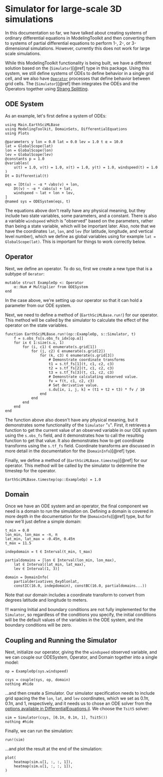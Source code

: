 # Simulator for large-scale 3D simulations

In this documentation so far, we have talked about creating systems of ordinary differential equations in ModelingToolkit and then converting them to systems of partial differential equations to perform 1-, 2-, or 3-dimensional simulations.
However, currently this does not work for large scale simulations.

While this ModelingToolkit functionality is being built, we have a different solution based on the (`Simulator`)[@ref] type in this package.
Using this system, we still define systems of ODEs to define behavior in a single grid cell, and we also have [`Operator`](@ref) processes that define behavior between grid cells.
The (`Simulator`)[@ref] then integrates the ODEs and the Operators together using [Strang Splitting](https://en.wikipedia.org/wiki/Strang_splitting).

## ODE System

As an example, let's first define a system of ODEs:

```@example sim
using Main.EarthSciMLBase
using ModelingToolkit, DomainSets, DifferentialEquations
using Plots

@parameters y lon = 0.0 lat = 0.0 lev = 1.0 t α = 10.0
lat = GlobalScope(lat)
lon = GlobalScope(lon)
lev = GlobalScope(lev)
@constants p = 1.0
@variables(
    u(t) = 1.0, v(t) = 1.0, x(t) = 1.0, y(t) = 1.0, windspeed(t) = 1.0
)
Dt = Differential(t)

eqs = [Dt(u) ~ -α * √abs(v) + lon,
    Dt(v) ~ -α * √abs(u) + lat,
    windspeed ~ lat + lon + lev,
]
@named sys = ODESystem(eqs, t)
```

The equations above don't really have any physical meaning, but they include two state variables, some parameters, and a constant. 
There is also a variable `windspeed` which is "observed" based on the parameters, rather than being a state variable, which will be important later.
Also, note that we have the coordinates `lat`, `lon`, and `lev` (for latitude, longitude, and vertical level number), which we define as global variables using for example `lat = GlobalScope(lat)`.
This is important for things to work correctly below.

## Operator

Next, we define an operator. To do so, first we create a new type that is a subtype of `Oerator`:

```@example sim
mutable struct ExampleOp <: Operator
    α::Num # Multiplier from ODESystem
end
```
In the case above, we're setting up our operator so that it can hold a parameter from our ODE system.

Next, we need to define a method of (`EarthSciMLBase.run!`) for our operator. This method will be called by the simulator to calculate the effect of the operator on the state variables.

```@example sim
function EarthSciMLBase.run!(op::ExampleOp, s::Simulator, t)
    f = s.obs_fs[s.obs_fs_idx[op.α]]
    for ix ∈ 1:size(s.u, 1)
        for (i, c1) ∈ enumerate(s.grid[1])
            for (j, c2) ∈ enumerate(s.grid[2])
                for (k, c3) ∈ enumerate(s.grid[3])
                    # Demonstrate coordinate transforms
                    t1 = s.tf_fs[1](t, c1, c2, c3)
                    t2 = s.tf_fs[2](t, c1, c2, c3)
                    t3 = s.tf_fs[3](t, c1, c2, c3)
                    # Demonstrate calculating observed value.
                    fv = f(t, c1, c2, c3)
                    # Set derivative value.
                    s.du[ix, i, j, k] = (t1 + t2 + t3) * fv / 10
                end
            end
        end
    end
end
```
The function above also doesn't have any physical meaning, but it demonstrates some functionality of the `Simulator` "`s`".
First, it retrieves a function to get the current value of an observed variable in our
ODE system using the `s.obs_fs` field, and it demonstrates how to call the resulting 
function to get that value.
It also demonstrates how to get coordinate transforms using the `s.tf_fs` field.
Coordinate transforms are discussed in more detail in the documentation for the (`DomainInfo`)[@ref] type.

Finally, we define a method of (`EarthSciMLBase.timestep`)[@ref] for our operator. This method will be called by the simulator to determine the timestep for the operator.
```@example sim
EarthSciMLBase.timestep(op::ExampleOp) = 1.0
```

## Domain

Once we have an ODE system and an operator, the final component we need is a domain to run the simulation on.
Defining a domain is covered in more depth in the documentation for the (`DomainInfo`)[@ref] type, but for now we'll just define a simple domain:

```@example sim
t_min = 0.0
lon_min, lon_max = -π, π
lat_min, lat_max = -0.45π, 0.45π
t_max = 11.5

indepdomain = t ∈ Interval(t_min, t_max)

partialdomains = [lon ∈ Interval(lon_min, lon_max),
    lat ∈ Interval(lat_min, lat_max),
    lev ∈ Interval(1, 3)]

domain = DomainInfo(
    partialderivatives_δxyδlonlat,
    constIC(16.0, indepdomain), constBC(16.0, partialdomains...))
```

Note that our domain includes a coordinate transform to convert from degrees latitude and longitude to meters.

!!! warning
    Initial and boundary conditions are not fully implemented for the `Simulator`, so regardless
    of the conditions you specify, the initial conditions will be the default values
    of the variables in the ODE system, and the boundary conditions will be zero.

## Coupling and Running the Simulator

Next, initialize our operator, giving the the `windspeed` observed variable, and we can couple our ODESystem, Operator, and Domain together into a single model:

```@example sim
op = ExampleOp(sys.windspeed)

csys = couple(sys, op, domain)
nothing #hide
```

...and then create a Simulator. 
Our simulator specification needs to include grid spacing the the `lon`, `lat`, and `lev`
coordinates, which we set as 0.1π, 0.1π, and 1, respectively, and it needs us to 
chose an ODE solver from the [options available in DifferentialEquations.jl](https://docs.sciml.ai/DiffEqDocs/stable/solvers/ode_solve/).
We choose the `Tsit5` solver:

```@example sim
sim = Simulator(csys, [0.1π, 0.1π, 1], Tsit5())
nothing #hide
```

Finally, we can run the simulation:

```@example sim
run!(sim)
```

...and plot the result at the end of the simulation:

```@example sim
plot(
    heatmap(sim.u[1, :, :, 1]),
    heatmap(sim.u[1, :, :, 1]),
)
```